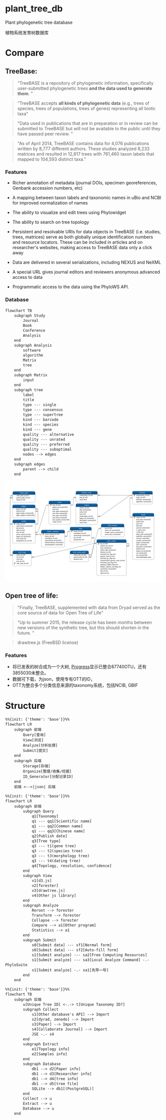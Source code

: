 # plant_tree_db
Plant phylogenetic tree database

植物系统发育树数据库

# Compare
## TreeBase:
> "TreeBASE is a repository of phylogenetic information, specifically user-submitted phylogenetic trees **and the data used to generate them**. "

> "TreeBASE accepts **all kinds of phylogenetic data** (e.g., trees of species, trees of populations, trees of genes) representing all biotic taxa"

> "Data used in publications that are in preparation or in review can be submitted to TreeBASE but will not be available to the public until they have passed peer review. "

> "As of April 2014, TreeBASE contains data for 4,076 publications written by 8,777 different authors. These studies analyzed 8,233 matrices and resulted in 12,817 trees with 761,460 taxon labels that mapped to 104,593 distinct taxa."

### Features
- Richer annotation of metadata (journal DOIs, specimen georeferences, Genbank accession numbers, etc)

-  A mapping between taxon labels and taxonomic names in uBio and NCBI for improved normalization of names

- The ability to visualize and edit trees using Phylowidget

- The ability to search on tree topology

- Persistent and resolvable URIs for data objects in TreeBASE (i.e. studies, trees, matrices) serve as both globally unique identification numbers and resource locators. These can be included in articles and on researcher's websites, making access to TreeBASE data only a click away

- Data are delivered in several serializations, including NEXUS and NeXML

- A special URL gives journal editors and reviewers anonymous advanced access to data

- Programmatic access to the data using the PhyloWS API.

### Database
```mermaid
flowchart TB
    subgraph Study
        Journal
        Book
        Conference
        Analysis
    end
    subgraph Analysis
        software
        algorithm
        Matrix
        tree
    end
    subgraph Matrix
        input
    end
    subgraph tree
        label
        title
        type --- single
        type --- consensus
        type --- supertree
        kind --- barcode
        kind --- species
        kind --- gene
        quality --- alternative
        quality --- unrated
        quality --- preferred
        quality --- suboptimal
        nodes --> edges
    end
    subgraph edges
        parent --> child
    end
```
![treebase.png](treebase.png)
## Open tree of life: 
> "Finally, TreeBASE, supplemented with data from Dryad served as the core source of data for Open Tree of Life"

>"Up to summer 2015, the release cycle has been months between new versions of the synthetic tree, but this should shorten in the future. "

> drawtree.js (FreeBSD license)

### Features
- 将已发表的树合成为一个大树, [Progress](https://tree.opentreeoflife.org/about/progress)显示已整合87740OTU，还有3855030未整合。
- 数据可下载，为json，使用专有OTT的ID，
- OTT为整合多个分类信息来源的taxonomy系统，包括NCIB, GBIF

# Structure
```mermaid
%%{init: {'theme': 'base'}}%%
flowchart LR
    subgraph 前端
        Query[查询]
        View[浏览]
        Analyze[分析处理]
        Submit[提交]
    end
    subgraph 后端
        Storage[存储]
        Organize[整理/收集/挖掘]
        ID_Generator[分配记录ID]
    end
    前端 <-->|json| 后端
```
```mermaid
%%{init: {'theme': 'base'}}%%
flowchart LR
    subgraph 前端
        subgraph Query
            q1[Taxonomy]
            q1 --- qq1[Scientific name]
            q1 --- qq2[Common name]
            q1 --- qq3[Chinese name]
            q2[Publish date]
            q3[Tree type]
            q3 --- t1(gene tree)
            q3 --- t2(species tree)
            q3 --- t3(morphology tree)
            q3 --- t4(dating tree)
            q4[Topology, resolution, confidence]
        end
        subgraph View
            v1[d3.js]
            v2[forester]
            v3[drawtree.js]
            v4[Other js library]
        end
        subgraph Analyze
            Reroot --> forester
            Transform --> forester
            Collapse --> forester
            Compare --> a1[Other program]
            Statistics --> a1
        end
        subgraph Submit
            s0[Submit data] --- sf1[Normal form]
            s0[Submit data] --- sf2[Auto-fill form]
            s1[Submit analyze] --- sa2[Free Computing Resources]
            s1[Submit analyze] --- sa3[Local Analyze Command] -.- PhyloSuite
            s1[Submit analyze] -.- sa1[先导一号]
        end
    end
```

```mermaid
%%{init: {'theme': 'base'}}%%
flowchart TB
    subgraph 后端
        u[Unique Tree ID] <-.-> t[Unique Taxonomy ID?]
        subgraph Collect
            s1[Other database's API] --> Import
            s2[dyrad, zenodo] --> Import
            s3[Paper] --> Import
            s4[Collaborate Journal] --> Import
            JSE -.- s4
        end
        subgraph Extract
            e1[Topology info]
            e2[Samples info]
        end
        subgraph Database
            db1 --> d2[Paper info]
            db1 --> d3[Researcher info]
            db1 --> d4[tree info]
            db1 --> d5[tree file]
            SQLite --> db1[(PostgreSQL)]
        end
        Collect --> u
        Extract --> u
        Database --> u
    end
```